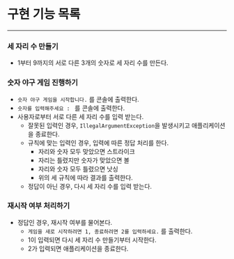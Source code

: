 # 구현 기능 목록

---

### 세 자리 수 만들기
- 1부터 9까지의 서로 다른 3개의 숫자로 세 자리 수를 만든다.


### 숫자 야구 게임 진행하기
- ```숫자 야구 게임을 시작합니다.``` 를 콘솔에 출력한다.
- ```숫자를 입력해주세요 : ``` 를 콘솔에 출력한다.
- 사용자로부터 서로 다른 세 자리 수를 입력 받는다.
  - 잘못된 입력인 경우, ```IllegalArgumentException```을 발생시키고 애플리케이션을 종료한다.
  - 규칙에 맞는 입력인 경우, 입력에 따른 정답 처리를 한다.
    - 자리와 숫자 모두 맞았으면 스트라이크
    - 자리는 틀렸지만 숫자가 맞았으면 볼
    - 자리와 숫자 모두 틀렸으면 낫싱
    - 위의 세 규칙에 따라 결과를 출력한다.
  - 정답이 아닌 경우, 다시 세 자리 수를 입력 받는다.
  
### 재시작 여부 처리하기
- 정답인 경우, 재시작 여부를 물어본다.
  - ```게임을 새로 시작하려면 1, 종료하려면 2를 입력하세요.``` 를 출력한다.
  - 1이 입력되면 다시 세 자리 수 만들기부터 시작한다.
  - 2가 입력되면 애플리케이션을 종료한다.